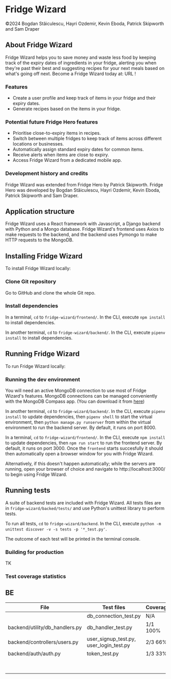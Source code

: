 # Fridge Wizard
©2024 Bogdan Stăiculescu, Hayri Ozdemir, Kevin Eboda, Patrick Skipworth and Sam Draper

## About Fridge Wizard
Fridge Wizard helps you to save money and waste less food by keeping track of the expiry dates of ingredients in your fridge, alerting you when they're past their best and suggesting recipes for your next meals based on what's going off next. Become a Fridge Wizard today at: URL !

### Features
- Create a user profile and keep track of items in your fridge and their expiry dates.
- Generate recipes based on the items in your fridge.

### Potential future Fridge Hero features
- Prioritise close-to-expiry items in recipes.
- Switch between multiple fridges to keep track of items across different locations or businesses.
- Automatically assign standard expiry dates for common items.
- Receive alerts when items are close to expiry.
- Access Fridge Wizard from a dedicated mobile app.

### Development history and credits
Fridge Wizard was extended from Fridge Hero by Patrick Skipworth. Fridge Hero was developed by Bogdan Stăiculescu, Hayri Ozdemir, Kevin Eboda, Patrick Skipworth and Sam Draper.

## Application structure
Fridge Wizard uses a React framework with Javascript, a Django backend with Python and a Mongo database. Fridge Wizard's frontend uses Axios to make requests to the backend, and the backend uses Pymongo to make HTTP requests to the MongoDB.

## Installing Fridge Wizard
To install Fridge Wizard locally:
### Clone Git repository
Go to GitHub and clone the whole Git repo.

### Install dependencies
In a terminal, `cd` to `fridge-wizard/frontend/`. In the CLI, execute `npm install` to install dependencies.

In another terminal, `cd` to `fridge-wizard/backend/`. In the CLI, execute `pipenv install` to install dependencies.

## Running Fridge Wizard
To run Fridge Wizard locally:
### Running the dev environment
You will need an active MongoDB connection to use most of Fridge Wizard's features. MongoDB connections can be managed conveniently with the MongoDB Compass app. (You can download it from [here](https://www.mongodb.com/products/tools/compass))

In another terminal, `cd` to `fridge-wizard/backend/`. In the CLI, execute `pipenv install` to update dependencies, then `pipenv shell` to start the virtual environment, then `python manage.py runserver` from within the virtual environment to run the backend server. By default, it runs on port 8000.

In a terminal, `cd` to `fridge-wizard/frontend/`. In the CLI, execute `npm install` to update dependencies, then `npm run start` to run the frontend server. By default, it runs on port 3000. Once the `frontend` starts succesfully it should then automatically open a browser window for you with Fridge Wizard. 

Alternatively, if this doesn't happen automatically; while the servers are running, open your browser of choice and navigate to http://localhost:3000/ to begin using Fridge Wizard.

## Running tests
A suite of backend tests are included with Fridge Wizard. All tests files are in `fridge-wizard/backed/tests/` and use Python's unittest library to perform tests.

To run all tests, `cd` to `fridge-wizard/backend`. In the CLI, execute `python -m unittest discover -v -s tests -p '*_test.py'`.

The outcome of each test will be printed in the terminal console.

### Building for production
TK

### Test coverage statistics
## BE

| File                          | Test files                             | Coverage |
|-------------------------------|----------------------------------------|----------|
|                               |db_connection_test.py                   |N/A       |
|backend/utility/db_handlers.py |db_handler_test.py                      |1/1   100%|
|backend/controllers/users.py   |user_signup_test.py, user_login_test.py |2/3    66%|
|backend/auth/auth.py           |token_test.py                           |1/3    33%|
|           |           |           |
|           |           |           |
|           |           |           |
|           |           |           |
|           |           |           |
|           |           |           |
|           |           |           |
|           |           |           |



